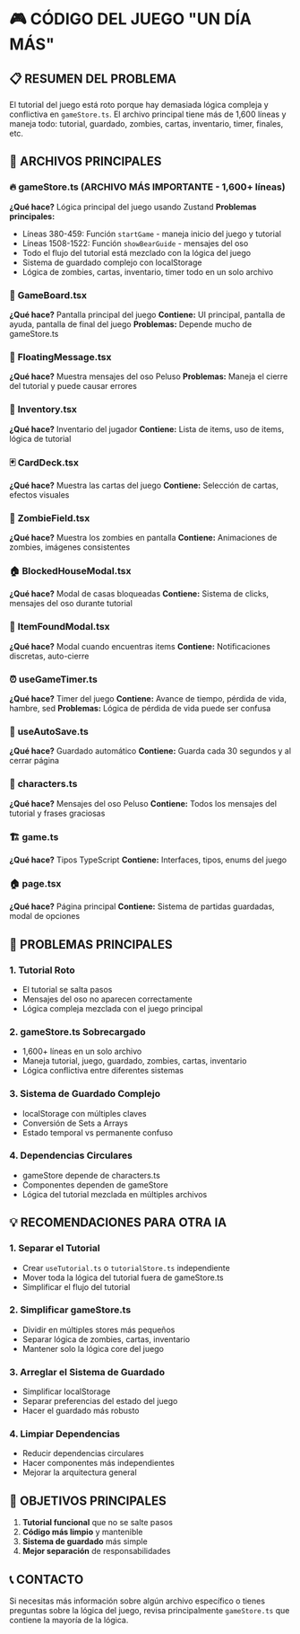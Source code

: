 # 🎮 CÓDIGO DEL JUEGO "UN DÍA MÁS"

## 📋 **RESUMEN DEL PROBLEMA**
El tutorial del juego está roto porque hay demasiada lógica compleja y conflictiva en `gameStore.ts`. El archivo principal tiene más de 1,600 líneas y maneja todo: tutorial, guardado, zombies, cartas, inventario, timer, finales, etc.

## 📁 **ARCHIVOS PRINCIPALES**

### 🔥 **gameStore.ts** (ARCHIVO MÁS IMPORTANTE - 1,600+ líneas)
**¿Qué hace?** Lógica principal del juego usando Zustand
**Problemas principales:**
- Líneas 380-459: Función `startGame` - maneja inicio del juego y tutorial
- Líneas 1508-1522: Función `showBearGuide` - mensajes del oso
- Todo el flujo del tutorial está mezclado con la lógica del juego
- Sistema de guardado complejo con localStorage
- Lógica de zombies, cartas, inventario, timer todo en un solo archivo

### 🎯 **GameBoard.tsx** 
**¿Qué hace?** Pantalla principal del juego
**Contiene:** UI principal, pantalla de ayuda, pantalla de final del juego
**Problemas:** Depende mucho de gameStore.ts

### 💬 **FloatingMessage.tsx**
**¿Qué hace?** Muestra mensajes del oso Peluso
**Problemas:** Maneja el cierre del tutorial y puede causar errores

### 🎒 **Inventory.tsx**
**¿Qué hace?** Inventario del jugador
**Contiene:** Lista de items, uso de items, lógica de tutorial

### 🃏 **CardDeck.tsx**
**¿Qué hace?** Muestra las cartas del juego
**Contiene:** Selección de cartas, efectos visuales

### 🧟 **ZombieField.tsx**
**¿Qué hace?** Muestra los zombies en pantalla
**Contiene:** Animaciones de zombies, imágenes consistentes

### 🏠 **BlockedHouseModal.tsx**
**¿Qué hace?** Modal de casas bloqueadas
**Contiene:** Sistema de clicks, mensajes del oso durante tutorial

### 🎁 **ItemFoundModal.tsx**
**¿Qué hace?** Modal cuando encuentras items
**Contiene:** Notificaciones discretas, auto-cierre

### ⏰ **useGameTimer.ts**
**¿Qué hace?** Timer del juego
**Contiene:** Avance de tiempo, pérdida de vida, hambre, sed
**Problemas:** Lógica de pérdida de vida puede ser confusa

### 💾 **useAutoSave.ts**
**¿Qué hace?** Guardado automático
**Contiene:** Guarda cada 30 segundos y al cerrar página

### 🐻 **characters.ts**
**¿Qué hace?** Mensajes del oso Peluso
**Contiene:** Todos los mensajes del tutorial y frases graciosas

### 🏗️ **game.ts**
**¿Qué hace?** Tipos TypeScript
**Contiene:** Interfaces, tipos, enums del juego

### 🏠 **page.tsx**
**¿Qué hace?** Página principal
**Contiene:** Sistema de partidas guardadas, modal de opciones

## 🚨 **PROBLEMAS PRINCIPALES**

### 1. **Tutorial Roto**
- El tutorial se salta pasos
- Mensajes del oso no aparecen correctamente
- Lógica compleja mezclada con el juego principal

### 2. **gameStore.ts Sobrecargado**
- 1,600+ líneas en un solo archivo
- Maneja tutorial, juego, guardado, zombies, cartas, inventario
- Lógica conflictiva entre diferentes sistemas

### 3. **Sistema de Guardado Complejo**
- localStorage con múltiples claves
- Conversión de Sets a Arrays
- Estado temporal vs permanente confuso

### 4. **Dependencias Circulares**
- gameStore depende de characters.ts
- Componentes dependen de gameStore
- Lógica del tutorial mezclada en múltiples archivos

## 💡 **RECOMENDACIONES PARA OTRA IA**

### 1. **Separar el Tutorial**
- Crear `useTutorial.ts` o `tutorialStore.ts` independiente
- Mover toda la lógica del tutorial fuera de gameStore.ts
- Simplificar el flujo del tutorial

### 2. **Simplificar gameStore.ts**
- Dividir en múltiples stores más pequeños
- Separar lógica de zombies, cartas, inventario
- Mantener solo la lógica core del juego

### 3. **Arreglar el Sistema de Guardado**
- Simplificar localStorage
- Separar preferencias del estado del juego
- Hacer el guardado más robusto

### 4. **Limpiar Dependencias**
- Reducir dependencias circulares
- Hacer componentes más independientes
- Mejorar la arquitectura general

## 🎯 **OBJETIVOS PRINCIPALES**
1. **Tutorial funcional** que no se salte pasos
2. **Código más limpio** y mantenible
3. **Sistema de guardado** más simple
4. **Mejor separación** de responsabilidades

## 📞 **CONTACTO**
Si necesitas más información sobre algún archivo específico o tienes preguntas sobre la lógica del juego, revisa principalmente `gameStore.ts` que contiene la mayoría de la lógica.
